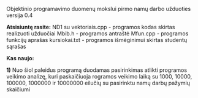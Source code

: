 Objektinio programavimo duomenų mokslui pirmo namų darbo užduoties versija 0.4

**Atsisiuntę rasite:**
ND1 su vektoriais.cpp - programos kodas skirtas realizuoti užduočiai
Mbib.h - programos antraštė
Mfun.cpp - programos funkcijų aprašas
kursiokai.txt - programos išmėginimui skirtas studentų sąrašas

**Kas naujo:**

**1)** Nuo šiol paleidus programą duodamas pasirinkimas atlikti programos veikimo analizę, kuri paskaičiuoja rogramos veikimo laiką su 1000, 10000, 100000, 1000000 ir 10000000 eilučių su pasirinktu namų darbų pažymių skaičiumi
